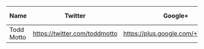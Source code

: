 Name | Twitter | Google+ | Website/Blog | GitHub | LinkedIn | Other links
------------ | ------------- | ------------- | ------------- | ------------- | ------------- | ------------- |
Todd Motto | https://twitter.com/toddmotto | https://plus.google.com/+ToddMotto | https://toddmotto.com/ | https://github.com/toddmotto/ | in.linkedin.com/in/toddmotto | 
